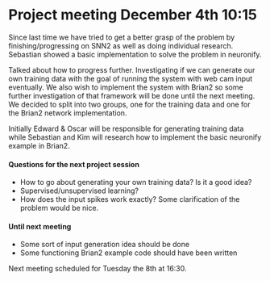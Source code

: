 # Project meeting December 4th 10:15

Since last time we have tried to get a better grasp of the problem by finishing/progressing on SNN2 as well as doing individual research. Sebastian showed a basic implementation to solve the problem in neuronify.

Talked about how to progress further. Investigating if we can generate our own training data with the goal of running the system with web cam input eventually. We also wish to implement the system with Brian2 so some further investigation of that framework will be done until the next meeting. We decided to split into two groups, one for the training data and one for the Brian2 network implementation.

Initially Edward & Oscar will be responsible for generating training data while Sebastian and Kim will research how to implement the basic neuronify example in Brian2.

#### Questions for the next project session
 - How to go about generating your own training data? Is it a good idea?
 - Supervised/unsupervised learning?
 - How does the input spikes work exactly? Some clarification of the problem would be nice.

#### Until next meeting
 - Some sort of input generation idea should be done
 - Some functioning Brian2 example code should have been written

Next meeting scheduled for Tuesday the 8th at 16:30.
 

